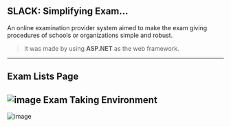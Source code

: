 ## SLACK: Simplifying Exam...
An online examination provider system aimed to make the exam giving procedures of schools or organizations simple and robust.
> It was  made by using **ASP.NET** as the web framework.
***
**Exam Lists Page**
---
![image](https://github.com/Dagmawi123/ExamSystem/assets/104100478/cf2f8e9c-5be1-4333-888a-c9f12fdf4606)
**Exam Taking Environment**
---
![image](https://github.com/Dagmawi123/ExamSystem/assets/104100478/95b42c34-cad7-48d7-a3b5-a3fb2012de50)
